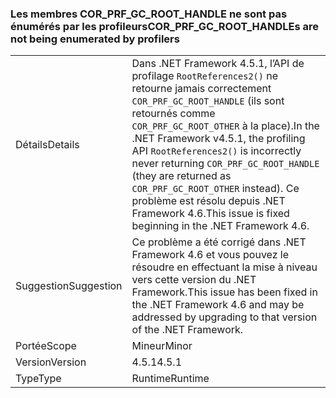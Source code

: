 ### <a name="corprfgcroothandles-are-not-being-enumerated-by-profilers"></a><span data-ttu-id="4f8ac-101">Les membres COR_PRF_GC_ROOT_HANDLE ne sont pas énumérés par les profileurs</span><span class="sxs-lookup"><span data-stu-id="4f8ac-101">COR_PRF_GC_ROOT_HANDLEs are not being enumerated by profilers</span></span>

|   |   |
|---|---|
|<span data-ttu-id="4f8ac-102">Détails</span><span class="sxs-lookup"><span data-stu-id="4f8ac-102">Details</span></span>|<span data-ttu-id="4f8ac-103">Dans .NET Framework 4.5.1, l’API de profilage <code>RootReferences2()</code> ne retourne jamais correctement <code>COR_PRF_GC_ROOT_HANDLE</code> (ils sont retournés comme <code>COR_PRF_GC_ROOT_OTHER</code> à la place).</span><span class="sxs-lookup"><span data-stu-id="4f8ac-103">In the .NET Framework v4.5.1, the profiling API <code>RootReferences2()</code> is incorrectly never returning <code>COR_PRF_GC_ROOT_HANDLE</code> (they are returned as <code>COR_PRF_GC_ROOT_OTHER</code> instead).</span></span> <span data-ttu-id="4f8ac-104">Ce problème est résolu depuis .NET Framework 4.6.</span><span class="sxs-lookup"><span data-stu-id="4f8ac-104">This issue is fixed beginning in the .NET Framework 4.6.</span></span>|
|<span data-ttu-id="4f8ac-105">Suggestion</span><span class="sxs-lookup"><span data-stu-id="4f8ac-105">Suggestion</span></span>|<span data-ttu-id="4f8ac-106">Ce problème a été corrigé dans .NET Framework 4.6 et vous pouvez le résoudre en effectuant la mise à niveau vers cette version du .NET Framework.</span><span class="sxs-lookup"><span data-stu-id="4f8ac-106">This issue has been fixed in the .NET Framework 4.6 and may be addressed by upgrading to that version of the .NET Framework.</span></span>|
|<span data-ttu-id="4f8ac-107">Portée</span><span class="sxs-lookup"><span data-stu-id="4f8ac-107">Scope</span></span>|<span data-ttu-id="4f8ac-108">Mineur</span><span class="sxs-lookup"><span data-stu-id="4f8ac-108">Minor</span></span>|
|<span data-ttu-id="4f8ac-109">Version</span><span class="sxs-lookup"><span data-stu-id="4f8ac-109">Version</span></span>|<span data-ttu-id="4f8ac-110">4.5.1</span><span class="sxs-lookup"><span data-stu-id="4f8ac-110">4.5.1</span></span>|
|<span data-ttu-id="4f8ac-111">Type</span><span class="sxs-lookup"><span data-stu-id="4f8ac-111">Type</span></span>|<span data-ttu-id="4f8ac-112">Runtime</span><span class="sxs-lookup"><span data-stu-id="4f8ac-112">Runtime</span></span>|

